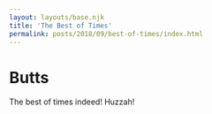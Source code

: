 ```yaml
---
layout: layouts/base.njk
title: 'The Best of Times'
permalink: posts/2018/09/best-of-times/index.html
---
```

# Butts

The best of times indeed! Huzzah!